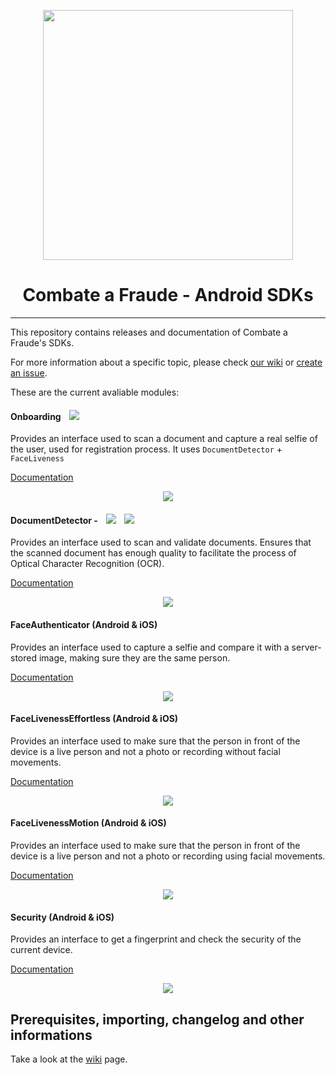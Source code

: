 <div align="center">
  
  [<img width="400px" src="/resources/logo_black.png?raw=true">](https://combateafraude.com)

  # Combate a Fraude - Android SDKs
</div>

<hr>

This repository contains releases and documentation of Combate a Fraude's SDKs.

For more information about a specific topic, please check [our wiki](https://github.com/combateafraude/android-sdk/wiki) or [create an issue](https://github.com/combateafraude/android-sdk/issues).

These are the current avaliable modules:

#### Onboarding [<img src="/resources/android.png" style="margin-left:10px">](https://github.com/combateafraude/SDK/wiki/Onboarding)

Provides an interface used to scan a document and capture a real selfie of the user, used for registration process. It uses `DocumentDetector` + `FaceLiveness`

[Documentation](https://github.com/combateafraude/SDK/wiki/Onboarding)

<div align="center">
    <img src="/resources/Onboarding.gif">
</div>

#### DocumentDetector - [<img src="/resources/android.png" style="margin-left:10px">](https://github.com/combateafraude/SDK/wiki/DocumentDetector) [<img src="/resources/apple.png" style="margin-left:10px">](https://github.com/combateafraude/SDK/wiki/DocumentDetector)

Provides an interface used to scan and validate documents. Ensures that the scanned document has enough quality to facilitate the process of Optical Character Recognition (OCR).

[Documentation](https://github.com/combateafraude/SDK/wiki/DocumentDetector)

<div align="center">
    <img src="/resources/DocumentDetector.gif">
</div>

#### FaceAuthenticator (Android & iOS)

Provides an interface used to capture a selfie and compare it with a server-stored image, making sure they are the same person.

[Documentation](https://github.com/combateafraude/SDK/wiki/FaceAuthenticator)

<div align="center">
    <img src="/resources/FaceAuthenticator.gif">
</div>

#### FaceLivenessEffortless (Android & iOS)

Provides an interface used to make sure that the person in front of the device is a live person and not a photo or recording without facial movements.

[Documentation](https://github.com/combateafraude/SDK/wiki/FaceLivenessEffortless)

<div align="center">
    <img src="/resources/FaceLivenessEffortless.gif">
</div>

#### FaceLivenessMotion (Android & iOS)

Provides an interface used to make sure that the person in front of the device is a live person and not a photo or recording using facial movements.

[Documentation](https://github.com/combateafraude/SDK/wiki/FaceLivenessMotion)

<div align="center">
    <img src="/resources/FaceLivenessMotion.gif">
</div>

#### Security (Android & iOS)

Provides an interface to get a fingerprint and check the security of the current device.

[Documentation](https://github.com/combateafraude/SDK/wiki/Security)

<div align="center">
    <img src="/resources/Security.gif">
</div>

## Prerequisites, importing, changelog and other informations

Take a look at the [wiki](https://github.com/combateafraude/SDK/wiki) page.
